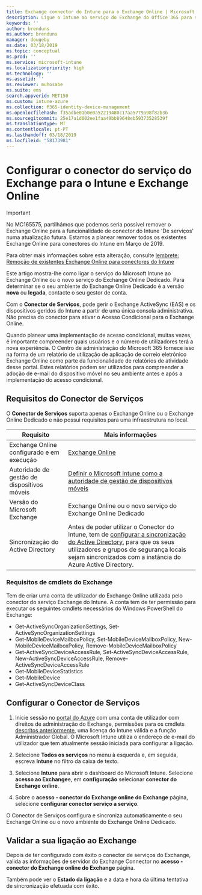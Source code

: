 ```yaml
---
title: Exchange connector do Intune para o Exchange Online | Microsoft Intune
description: Ligue o Intune ao serviço do Exchange do Office 365 para suportar a gestão de dispositivos móveis (MDM) do Exchange Active Sync.
keywords: ''
author: brenduns
ms.author: brenduns
manager: dougeby
ms.date: 03/18/2019
ms.topic: conceptual
ms.prod: ''
ms.service: microsoft-intune
ms.localizationpriority: high
ms.technology: ''
ms.assetid: ''
ms.reviewer: muhosabe
ms.suite: ems
search.appverid: MET150
ms.custom: intune-azure
ms.collection: M365-identity-device-management
ms.openlocfilehash: f35adbe01b0e0a52219480c17aa5779a98f82b3b
ms.sourcegitcommit: 25e17a1d002ee1faa49bb89648eb59373528539f
ms.translationtype: MT
ms.contentlocale: pt-PT
ms.lasthandoff: 03/18/2019
ms.locfileid: "58173981"
---
```

# <a name="configure-the-exchange-service-connector-for-intune-and-exchange-online"></a>Configurar o conector do serviço do Exchange para o Intune e Exchange Online
> [!IMPORTANT]  
> No MC165575, partilhámos que podemos seria possível remover o Exchange Online para a funcionalidade de conector do Intune 'De serviços' numa atualização futura. Estamos a planear remover todos os existentes Exchange Online para conectores do Intune em Março de 2019.
>  
>  Para obter mais informações sobre esta alteração, consulte [lembrete: Remoção de existentes Exchange Online para conectores do Intune](whats-new.md#reminder-removal-of-existing-exchange-online-to-intune-connectors-)

Este artigo mostra-lhe como ligar o serviço do Microsoft Intune ao Exchange Online ou o novo serviço do Exchange Online Dedicado. Para determinar se o seu ambiente do Exchange Online Dedicado é a versão **nova** ou **legada**, contacte o seu gestor de conta.

Com o **Conector de Serviços**, pode gerir o Exchange ActiveSync (EAS) e os dispositivos geridos do Intune a partir de uma única consola administrativa.  Não precisa do conector para ativar o Acesso Condicional para o Exchange Online.

Quando planear uma implementação de acesso condicional, muitas vezes, é importante compreender quais usuários e o número de utilizadores terá a nova experiência. O Centro de administração do Microsoft 365 fornece isso na forma de um relatório de utilização de aplicação de correio eletrónico Exchange Online como parte da funcionalidade de relatórios de atividade desse portal. Estes relatórios podem ser utilizados para compreender a adoção de e-mail do dispositivo móvel no seu ambiente antes e após a implementação do acesso condicional.

## <a name="service-to-service-connector-requirements"></a>Requisitos do Conector de Serviços
O **Conector de Serviços** suporta apenas o Exchange Online ou o Exchange Online Dedicado e não possui requisitos para uma infraestrutura no local. 


|              Requisito               |                                                                                                            Mais informações                                                                                                            |
|----------------------------------------|----------------------------------------------------------------------------------------------------------------------------------------------------------------------------------------------------------------------------------------|
| Exchange Online configurado e em execução |                                                                                 [Exchange Online](https://technet.microsoft.com/library/jj200580.aspx)                                                                                 |
|   Autoridade de gestão de dispositivos móveis   |                                                       [Definir o Microsoft Intune como a autoridade de gestão de dispositivos móveis](mdm-authority-set.md)                                                       |
|       Versão do Microsoft Exchange       |                                                                                      Exchange Online ou o novo serviço do Exchange Online Dedicado                                                                                      |
|    Sincronização do Active Directory    | Antes de poder utilizar o Conector do Intune, tem de [configurar a sincronização do Active Directory](/intune/users-add), para que os seus utilizadores e grupos de segurança locais sejam sincronizados com a instância do Azure Active Directory. |

### <a name="exchange-cmdlet-requirements"></a>Requisitos de cmdlets do Exchange

Tem de criar uma conta de utilizador do Exchange Online utilizada pelo conector do serviço Exchange do Intune. A conta tem de ter permissão para executar os seguintes cmdlets necessários do Windows PowerShell do Exchange:

 - Get-ActiveSyncOrganizationSettings, Set-ActiveSyncOrganizationSettings
 - Get-MobileDeviceMailboxPolicy, Set-MobileDeviceMailboxPolicy, New-MobileDeviceMailboxPolicy, Remove-MobileDeviceMailboxPolicy
 - Get-ActiveSyncDeviceAccessRule, Set-ActiveSyncDeviceAccessRule, New-ActiveSyncDeviceAccessRule, Remove-ActiveSyncDeviceAccessRule
 - Get-MobileDeviceStatistics
 - Get-MobileDevice
 - Get-ActiveSyncDeviceClass

## <a name="set-up-the-service-to-service-connector"></a>Configurar o Conector de Serviços

1. Inicie sessão no [portal do Azure](https://portal.azure.com) com uma conta de utilizador com direitos de administração do Exchange, permissões para os cmdlets [descritos anteriormente](#exchange-cmdlet-requirements), uma licença do Intune válida e a função Administrador Global. O Microsoft Intune utiliza o endereço de e-mail do utilizador que tem atualmente sessão iniciada para configurar a ligação.

2. Selecione **Todos os serviços** no menu à esquerda e, em seguida, escreva **Intune** no filtro da caixa de texto.

3. Selecione **Intune** para abrir o dashboard do Microsoft Intune. Selecione **acesso ao Exchange**e, em **configuração** selecionar **conector do Exchange online**.

4.  Sobre o **acesso - conector do Exchange online do Exchange** página, selecione **configurar conector serviço a serviço**. 

O Conector de Serviços configura e sincroniza automaticamente o seu Exchange Online ou o novo ambiente do Exchange Online Dedicado.

## <a name="validate-your-exchange-connection"></a>Validar a sua ligação ao Exchange

Depois de ter configurado com êxito o conector de serviços do Exchange, valida as informações de servidor do Exchange Connector no **acesso - conector do Exchange online do Exchange** página.

Também pode ver o **Estado da ligação** e a data e hora da última tentativa de sincronização efetuada com êxito.

 
